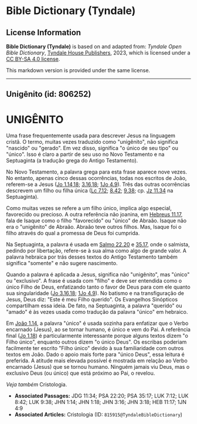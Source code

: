 # Bible Dictionary (Tyndale)

## License Information

**Bible Dictionary (Tyndale)** is based on and adapted from: _Tyndale Open Bible Dictionary_, [Tyndale House Publishers](https://tyndaleopenresources.com/), 2023, which is licensed under a [CC BY-SA 4.0 license](https://creativecommons.org/licenses/by-sa/4.0/legalcode.en).

This markdown version is provided under the same license.



--------------------------------

## Unigênito (id: 806252)

UNIGÊNITO
=========

Uma frase frequentemente usada para descrever Jesus na linguagem cristã. O termo, muitas vezes traduzido como "unigênito", não significa "nascido" ou "gerado". Em vez disso, significa "o único de seu tipo" ou "único". Isso é claro a partir de seu uso no Novo Testamento e na Septuaginta (a tradução grega do Antigo Testamento).

No Novo Testamento, a palavra grega para esta frase aparece nove vezes. No entanto, apenas cinco dessas ocorrências, todas nos escritos de João, referem\-se a Jesus ([Jo 1\.14,18](https://ref.ly/John1:14); [3\.16,18](https://ref.ly/John3:16); [1Jo 4\.9](https://ref.ly/1John4:9)). Três das outras ocorrências descrevem um filho ou filha única ([Lc 7\.12](https://ref.ly/Luke7:12); [8\.42](https://ref.ly/Luke8:42); [9\.38](https://ref.ly/Luke9:38); cp. [Jz 11\.34](https://ref.ly/Judg11:34) na Septuaginta).

Como muitas vezes se refere a um filho único, implica algo especial, favorecido ou precioso. A outra referência não joanina, em [Hebreus 11\.17](https://ref.ly/Heb11:17), fala de Isaque como o filho "favorecido" ou "único" de Abraão. Isaque não era o "unigênito" de Abraão. Abraão teve outros filhos. Mas, Isaque foi o filho através do qual a promessa de Deus foi cumprida.

Na Septuaginta, a palavra é usada em [Salmo 22\.20](https://ref.ly/Ps22:20) e [35\.17](https://ref.ly/Ps35:17), onde o salmista, pedindo por libertação, refere\-se à sua alma como algo de grande valor. A palavra hebraica por trás desses textos do Antigo Testamento também significa "somente" e não sugere nascimento.

Quando a palavra é aplicada a Jesus, significa não "unigênito", mas "único" ou "exclusivo". A frase é usada com "filho" e deve ser entendida como o único Filho de Deus, enfatizando tanto o favor de Deus para com ele quanto sua singularidade ([Jo 3\.16,18](https://ref.ly/John3:16); [1Jo 4\.9](https://ref.ly/1John4:9)). No batismo e na transfiguração de Jesus, Deus diz: "Este é meu Filho querido". Os Evangelhos Sinópticos compartilham essa ideia. De fato, na Septuaginta, a palavra "querido" ou "amado" é às vezes usada como tradução da palavra "único" em hebraico.

Em [João 1\.14](https://ref.ly/John1:14), a palavra "único" é usada sozinha para enfatizar que o Verbo encarnado (Jesus), ao se tornar humano, é único e vem do Pai. A referência final ([Jo 1\.18](https://ref.ly/John1:18)) é particularmente interessante porque alguns textos dizem "o Filho único", enquanto outros dizem "o único Deus". Os escribas poderiam facilmente ter escrito "Filho único" devido à sua familiaridade com outros textos em João. Dado o apoio mais forte para "único Deus", essa leitura é preferida. A atitude mais elevada possível é mostrada em relação ao Verbo encarnado (Jesus) que se tornou humano. Ninguém jamais viu Deus, mas o exclusivo Deus (ou único) que está próximo ao Pai, o revelou.

*Veja também* Cristologia.

* **Associated Passages:** JDG 11:34; PSA 22:20; PSA 35:17; LUK 7:12; LUK 8:42; LUK 9:38; JHN 1:14; JHN 1:18; JHN 3:16; JHN 3:18; HEB 11:17; 1JN 4:9
* **Associated Articles:** Cristologia (ID: `815915@TyndaleBibleDictionary`)

